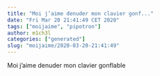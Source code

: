 ```yaml
---
title: "Moi j’aime denuder mon clavier gonf..."
date: "Fri Mar 20 21:41:49 CET 2020"
tags: ["moijaime", "pipotron"]
author: m1ch3l
categories: ["generated"]
slug: "moijaime/2020-03-20-21:41:49"
---
```


Moi j’aime denuder mon clavier gonflable
